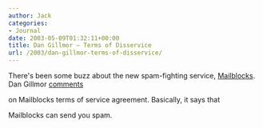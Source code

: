 ```yaml
---
author: Jack
categories:
- Journal
date: 2003-05-09T01:32:11+00:00
title: Dan Gillmor – Terms of Disservice
url: /2003/dan-gillmor-terms-of-disservice/
---
```


There's been some buzz about the new spam-fighting service, [Mailblocks][1]. Dan Gillmor [comments][2]
  

  
on Mailblocks terms of service agreement. Basically, it says that
  

  
Mailblocks can send you spam.

 [1]: //www.mailblocks.com/"
 [2]: //weblog.siliconvalley.com/column/dangillmor/archives/000888.shtml"
